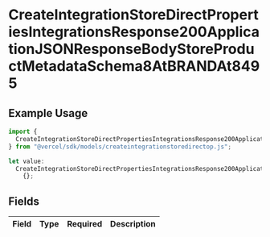 # CreateIntegrationStoreDirectPropertiesIntegrationsResponse200ApplicationJSONResponseBodyStoreProductMetadataSchema8AtBRANDAt8495

## Example Usage

```typescript
import {
  CreateIntegrationStoreDirectPropertiesIntegrationsResponse200ApplicationJSONResponseBodyStoreProductMetadataSchema8AtBRANDAt8495,
} from "@vercel/sdk/models/createintegrationstoredirectop.js";

let value:
  CreateIntegrationStoreDirectPropertiesIntegrationsResponse200ApplicationJSONResponseBodyStoreProductMetadataSchema8AtBRANDAt8495 =
    {};
```

## Fields

| Field       | Type        | Required    | Description |
| ----------- | ----------- | ----------- | ----------- |